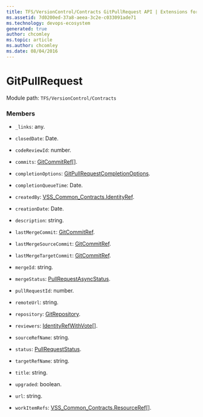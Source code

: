 ```yaml
---
title: TFS/VersionControl/Contracts GitPullRequest API | Extensions for Azure DevOps Services
ms.assetid: 7d0200ed-37a8-aeea-3c2e-c033091ade71
ms.technology: devops-ecosystem
generated: true
author: chcomley
ms.topic: article
ms.author: chcomley
ms.date: 08/04/2016
---
```


# GitPullRequest

Module path: `TFS/VersionControl/Contracts`

### Members

- `_links`: any.

- `closedDate`: Date.

- `codeReviewId`: number.

- `commits`: [GitCommitRef](../../../TFS/VersionControl/Contracts/GitCommitRef.md)[].

- `completionOptions`: [GitPullRequestCompletionOptions](../../../TFS/VersionControl/Contracts/GitPullRequestCompletionOptions.md).

- `completionQueueTime`: Date.

- `createdBy`: [VSS_Common_Contracts.IdentityRef](../../../VSS/WebApi/Contracts/IdentityRef.md).

- `creationDate`: Date.

- `description`: string.

- `lastMergeCommit`: [GitCommitRef](../../../TFS/VersionControl/Contracts/GitCommitRef.md).

- `lastMergeSourceCommit`: [GitCommitRef](../../../TFS/VersionControl/Contracts/GitCommitRef.md).

- `lastMergeTargetCommit`: [GitCommitRef](../../../TFS/VersionControl/Contracts/GitCommitRef.md).

- `mergeId`: string.

- `mergeStatus`: [PullRequestAsyncStatus](../../../TFS/VersionControl/Contracts/PullRequestAsyncStatus.md).

- `pullRequestId`: number.

- `remoteUrl`: string.

- `repository`: [GitRepository](../../../TFS/VersionControl/Contracts/GitRepository.md).

- `reviewers`: [IdentityRefWithVote](../../../TFS/VersionControl/Contracts/IdentityRefWithVote.md)[].

- `sourceRefName`: string.

- `status`: [PullRequestStatus](../../../TFS/VersionControl/Contracts/PullRequestStatus.md).

- `targetRefName`: string.

- `title`: string.

- `upgraded`: boolean.

- `url`: string.

- `workItemRefs`: [VSS_Common_Contracts.ResourceRef](../../../VSS/WebApi/Contracts/ResourceRef.md)[].
